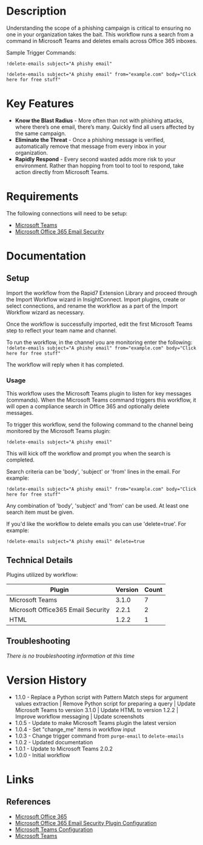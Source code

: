 # Description

Understanding the scope of a phishing campaign is critical to ensuring no one in your organization takes the bait. This workflow runs a search from a command in Microsoft Teams and deletes emails across Office 365 inboxes.

Sample Trigger Commands:

`!delete-emails subject="A phishy email"`

`!delete-emails subject="A phishy email" from="example.com" body="Click here for free stuff"`

# Key Features

* **Know the Blast Radius** - More often than not with phishing attacks, where there’s one email, there’s many. Quickly find all users affected by the same campaign.
* **Eliminate the Threat** - Once a phishing message is verified, automatically remove that message from every inbox in your organization.
* **Rapidly Respond** - Every second wasted adds more risk to your environment. Rather than hopping from tool to tool to respond, take action directly from Microsoft Teams.

# Requirements

The following connections will need to be setup:

* [Microsoft Teams](https://insightconnect.help.rapid7.com/docs/microsoft-teams)
* [Microsoft Office 365 Email Security](https://insightconnect.help.rapid7.com/docs/mass-delete-with-powershell#section-set-up-office-365-dependencies)

# Documentation

## Setup

Import the workflow from the Rapid7 Extension Library and proceed through the Import Workflow wizard in InsightConnect. Import plugins, create or select connections, and rename the workflow as a part of the Import Workflow wizard as necessary.

Once the workflow is successfully imported, edit the first Microsoft Teams step to reflect your team name and channel.

To run the workflow, in the channel you are monitoring enter the following:
`!delete-emails subject="A phishy email" from="example.com" body="Click here for free stuff"`

The workflow will reply when it has completed.

### Usage

This workflow uses the Microsoft Teams plugin to listen for key messages (commands). When the Microsoft Teams command triggers this workflow, it will open a compliance search in Office 365 and optionally delete messages.

To trigger this workflow, send the following command to the channel being monitored by the Microsoft Teams plugin:

`!delete-emails subject="A phishy email"`

This will kick off the workflow and prompt you when the search is completed.

Search criteria can be 'body', 'subject' or 'from' lines in the email. For example:

`!delete-emails subject="A phishy email" from="example.com" body="Click here for free stuff"`

Any combination of 'body', 'subject' and 'from' can be used. At least one search item must be given.

If you'd like the workflow to delete emails you can use 'delete=true'. For example:

`!delete-emails subject="A phishy email" delete=true`

## Technical Details

Plugins utilized by workflow:

|Plugin|Version|Count|
|----|----|--------|
|Microsoft Teams|3.1.0|7|
|Microsoft Office365 Email Security|2.2.1|2|
|HTML|1.2.2|1|

## Troubleshooting

_There is no troubleshooting information at this time_

# Version History

* 1.1.0 - Replace a Python script with Pattern Match steps for argument values extraction | Remove Python script for preparing a query | Update Microsoft Teams to version 3.1.0 | Update HTML to version 1.2.2 | Improve workflow messaging | Update screenshots
* 1.0.5 - Update to make Microsoft Teams plugin the latest version
* 1.0.4 - Set "change_me" items in workflow input
* 1.0.3 - Change trigger command from `purge-email` to `delete-emails`
* 1.0.2 - Updated documentation
* 1.0.1 - Update to Microsoft Teams 2.0.2
* 1.0.0 - Initial workflow

# Links

## References

* [Microsoft Office 365](https://www.office.com)
* [Microsoft Office 365 Email Security Plugin Configuration](https://insightconnect.help.rapid7.com/docs/mass-delete-with-powershell#section-set-up-office-365-dependencies)
* [Microsoft Teams Configuration](https://insightconnect.help.rapid7.com/docs/microsoft-teams)
* [Microsoft Teams](https://teams.microsoft.com/)
